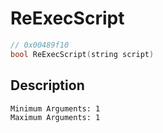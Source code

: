 # ReExecScript
```c
// 0x00489f10
bool ReExecScript(string script)
```
## Description
```
Minimum Arguments: 1
Maximum Arguments: 1
```
